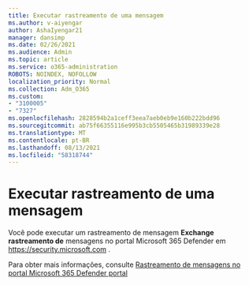 ```yaml
---
title: Executar rastreamento de uma mensagem
ms.author: v-aiyengar
author: AshaIyengar21
manager: dansimp
ms.date: 02/26/2021
ms.audience: Admin
ms.topic: article
ms.service: o365-administration
ROBOTS: NOINDEX, NOFOLLOW
localization_priority: Normal
ms.collection: Adm_O365
ms.custom:
- "3100005"
- "7327"
ms.openlocfilehash: 2828594b2a1ceff3eea7aeb0eb9e160b222bdd96
ms.sourcegitcommit: ab75f66355116e995b3cb5505465b31989339e28
ms.translationtype: MT
ms.contentlocale: pt-BR
ms.lasthandoff: 08/13/2021
ms.locfileid: "58318744"
---
```

# <a name="run-a-message-trace"></a>Executar rastreamento de uma mensagem

Você pode executar um rastreamento de mensagem **Exchange rastreamento de** mensagens no portal Microsoft 365 Defender em <https://security.microsoft.com> .

Para obter mais informações, consulte [Rastreamento de mensagens no portal Microsoft 365 Defender portal](https://docs.microsoft.com/microsoft-365/security/office-365-security/message-trace-scc)

